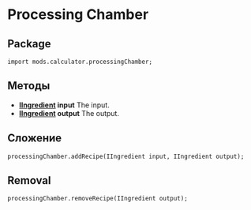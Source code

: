 # Processing Chamber

## Package
```zenscript
import mods.calculator.processingChamber;
```

## Методы

- **[IIngredient](/Vanilla/Variable_Types/IIngredient/) input** The input.
- **[IIngredient](/Vanilla/Variable_Types/IIngredient/) output** The output.

## Сложение
```zenscript
processingChamber.addRecipe(IIngredient input, IIngredient output);
```

## Removal
```zenscript
processingChamber.removeRecipe(IIngredient output);
```
